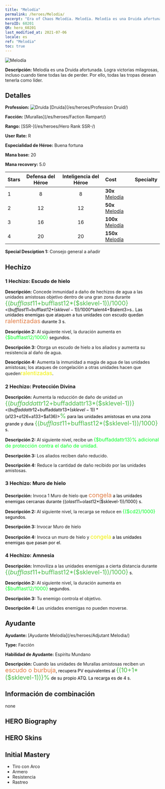 ```yaml
---
title: "Melodía"
permalink: /heroes/Melodia/
excerpt: "Era of Chaos Melodía. Melodía. Melodía es una Druida afortunada. Logra victorias milagrosas, incluso cuando tiene todas las de perder. Por ello, todas las tropas desean tenerla como líder."
heroID: 60201
QR: hero_60201
last_modified_at: 2021-07-06
locale: es
ref: "Melodia"
toc: true
---
```

  ![Melodía](/images/h/h_Melodia.jpg)

 **Descripción:** Melodía es una Druida afortunada. Logra victorias milagrosas, incluso cuando tiene todas las de perder. Por ello, todas las tropas desean tenerla como líder.
## Detalles
 **Profession:** ![Druida](/images/h/h_prof_4.png)  [Druida](/es/heroes/Profession Druid/)

 **Facción:** [Murallas](/es/heroes/Faction Rampart/)

 **Rango:** [SSR-](/es/heroes/Hero Rank SSR-/)

 **User Rate:** R

 **Especialidad de Héroe:** Buena fortuna

 **Mana base:** 20

 **Mana recovery:** 5.0


  | Stars | Defensa del Héroe | Inteligencia del Héroe | Cost |     Specialty     |
  |---------|:---------------:|:---------------:|:--|--------------------|
  |    1    | 8 | 8 | **30x** [Melodía](/ItemsES/her_364/) |  |
  |    2    | 12 | 12 | **50x** [Melodía](/ItemsES/her_364/) |  |
  |    3    | 16 | 16 | **100x** [Melodía](/ItemsES/her_364/) |  |
  |    4    | 20 | 20 | **150x** [Melodía](/ItemsES/her_364/) |  |

 **Special Desciption 1:** Consejo general a añadir

## Hechizo
### 1 Hechizo: Escudo de hielo
 **Descripción:** Concede inmunidad a daño de hechizos de agua a las unidades amistosas objetivo dentro de una gran zona durante <span style="color: #48b946;font-size:20px">{($bufflast11+$bufflast12*($sklevel-1))/1000}</span><span style="color: black"><($bufflast11+$bufflast12*($sklevel-1))/1000*$talent4+$talent3>s.. Las unidades enemigas que ataquen a tus unidades con escudo quedan <span style="color: #e07c44;font-size:20px">ralentizadas</span><span style="color: black"> durante 3 s.

 **Descripción 2:** Al siguiente nivel, la duración aumenta en <span style="color: #00ff22;font-size:16px">{$bufflast12/1000}</span><span style="color: black"> segundos.

 **Descripción 3:** Otorga un escudo de hielo a los aliados y aumenta su resistencia al daño de agua.

 **Descripción 4:** Aumenta la inmunidad a magia de agua de las unidades amistosas; los ataques de congelación a otras unidades hacen que queden<span style="color: #f0f000;font-size:18px">ralentizadas</span><span style="color: black">.

### 2 Hechizo: Protección Divina
 **Descripción:** Aumenta la reducción de daño de unidad un <span style="color: #48b946;font-size:20px">{($buffaddattr12+$buffaddattr13*($sklevel-1))}</span><span style="color: black"><($buffaddattr12+$buffaddattr13*($sklevel-1))*($a123+$a126+$a133+$a136)><span style="color: #48b946;font-size:20px">%</span><span style="color: black"> para las unidades amistosas en una zona grande y dura <span style="color: #48b946;font-size:20px">{($bufflast11+$bufflast12*($sklevel-1))/1000}</span><span style="color: black"> s.

 **Descripción 2:** Al siguiente nivel, recibe un <span style="color: #00ff22;font-size:16px">{$buffaddattr13}% adicional de protección contra el daño de unidad.</span><span style="color: black">

 **Descripción 3:** Los aliados reciben daño reducido.

 **Descripción 4:** Reduce la cantidad de daño recibido por las unidades amistosas.

### 3 Hechizo: Muro de hielo
 **Descripción:** Invoca 1 Muro de hielo que <span style="color: #e07c44;font-size:20px">congela</span><span style="color: black"> a las unidades enemigas cercanas durante {($olast11+$olast12*($sklevel-1))/1000} s.

 **Descripción 2:** Al siguiente nivel, la recarga se reduce en <span style="color: #00ff22;font-size:16px">{($cd2)/1000}</span><span style="color: black"> segundos.

 **Descripción 3:** Invocar Muro de hielo

 **Descripción 4:** Invoca un muro de hielo y <span style="color: #f0f000;font-size:18px">congela</span><span style="color: black"> a las unidades enemigas que pasan por el.

### 4 Hechizo: Amnesia
 **Descripción:** Inmoviliza a las unidades enemigas a cierta distancia durante <span style="color: #48b946;font-size:20px">{($bufflast11+$bufflast12*($sklevel-1))/1000}</span><span style="color: black"> s.

 **Descripción 2:** Al siguiente nivel, la duración aumenta en <span style="color: #00ff22;font-size:16px">{$bufflast12/1000}</span><span style="color: black"> segundos.

 **Descripción 3:** Tu enemigo controla el objetivo.

 **Descripción 4:** Las unidades enemigas no pueden moverse.


## Ayudante

 **Ayudante:**  [Ayudante Melodía](/es/heroes/Adjutant Melodia/) 

 **Type:**  Facción 

 **Habilidad de Ayudante:**  Espíritu Mundano 

 **Descripción:** Cuando las unidades de Murallas amistosas reciben un <span style="color: #e07c44;font-size:20px">escudo o burbuja</span><span style="color: black">, recupera PV equivalentes al <span style="color: #48b946;font-size:20px">{(10+1*($sklevel-1))}%</span><span style="color: black"> de su propio ATQ. La recarga es de 4 s.

## Información de combinación

  none
## HERO Biography

## HERO Skins

## Initial Mastery
   - Tiro con Arco
   - Armero
   - Resistencia
   - Rastreo
